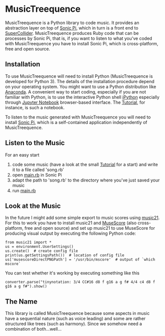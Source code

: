 # MusicTreequence
MusicTreequence is a Python library to code music. It provides an abstraction layer on top of [Sonic Pi](http://sonic-pi.net/), which in turn is a front end to [SuperCollider](http://supercollider.github.io/). MusicTreequence produces Ruby code that can be processes by Sonic Pi, that is, if you want to listen to what you've coded with MusicTreequence you have to install Sonic Pi, which is cross-platform, free and open source.
## Installation
To use MusicTreequence will need to install Python (MusicTreequence is developed for Python 3). The details of the installation procedure depend on your operating system. You might want to use a Python distribution like [Anaconda](https://anaconda.org/anaconda/python). A convenient way to start coding, especially if you are not familiar with Python, is to use the interactive Python shell [iPython](https://ipython.org/) especially through [Jupyter Notebook](http://jupyter.org/) browser-based interface. The [Tutorial](./Tutorial.ipynb), for instance, is such a notebook.

To listen to the music generated with MusicTreequence you will need to install [Sonic Pi](http://sonic-pi.net/), which is a self-contained application independently of MusicTreequence.
## Listen to the Music
For an easy start
 1. code some music (have a look at the small [Tutorial](./Tutorial.ipynb) for a start) and write it to a file called 'song.rb'
 1. open [main.rb](./main.rb) in Sonic Pi
 1. adapt the path to 'song.rb' to the directory where you've just saved your music
 1. run [main.rb](./main.rb)
## Look at the Music
In the future I might add some simple export to music scores using [music21](http://web.mit.edu/music21/). For this to work you have to install music21 and [MuseScore](https://musescore.org/en) (also cross-platform, free and open source) and set up music21 to use MuseScore for producing visual output by executing the following Python code:
```
from music21 import *
us = environment.UserSettings()
us.create()  # create config file
print(us.getSettingsPath())  # location of config file
us['musescoreDirectPNGPath'] = '/usr/bin/mscore'  # output of `which mscore`
```
You can test whether it's working by executing something like this
```
converter.parse("tinynotation: 3/4 CC#16 d8 f g16 a g f# 4/4 c4 d8 f g16 a g f#").show()
```
## The Name
This library is called MusicTreequence because some aspects in music have a sequential nature (such as voice leading) and some are rather structured like trees (such as harmony). Since we somehow need a combination of both...well...
